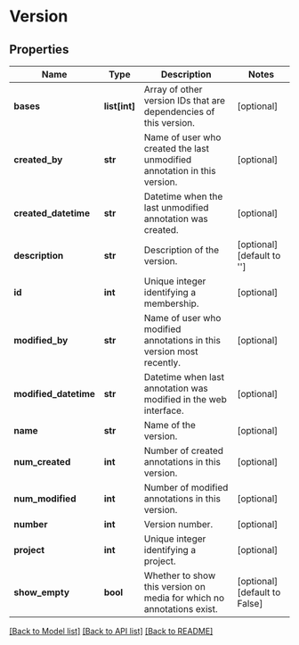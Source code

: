 # Version

## Properties
Name | Type | Description | Notes
------------ | ------------- | ------------- | -------------
**bases** | **list[int]** | Array of other version IDs that are dependencies of this version. | [optional] 
**created_by** | **str** | Name of user who created the last unmodified annotation in this version. | [optional] 
**created_datetime** | **str** | Datetime when the last unmodified annotation was created. | [optional] 
**description** | **str** | Description of the version. | [optional] [default to '']
**id** | **int** | Unique integer identifying a membership. | [optional] 
**modified_by** | **str** | Name of user who modified annotations in this version most recently. | [optional] 
**modified_datetime** | **str** | Datetime when last annotation was modified in the web interface. | [optional] 
**name** | **str** | Name of the version. | [optional] 
**num_created** | **int** | Number of created annotations in this version. | [optional] 
**num_modified** | **int** | Number of modified annotations in this version. | [optional] 
**number** | **int** | Version number. | [optional] 
**project** | **int** | Unique integer identifying a project. | [optional] 
**show_empty** | **bool** | Whether to show this version on media for which no annotations exist. | [optional] [default to False]

[[Back to Model list]](../README.md#documentation-for-models) [[Back to API list]](../README.md#documentation-for-api-endpoints) [[Back to README]](../README.md)

